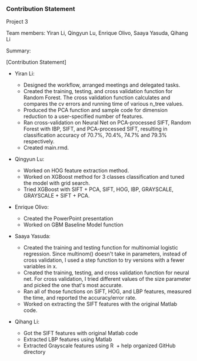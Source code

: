 ### Contribution Statement

Project 3

Team members: Yiran Li,  Qingyun Lu, Enrique Olivo, Saaya Yasuda, Qihang Li

Summary: 

[Contribution Statement] 

+ Yiran Li:
  + Designed the workflow, arranged meetings and delegated tasks.
  + Created the training, testing, and cross validation function for Random Forest. The cross validation function calculates
  and compares the cv errors and running time of various n_tree values. 
  + Produced the PCA function and sample code for dimension reduction to a user-specified number of features.
  + Ran cross-validation on Neural Net on PCA-processed SIFT, Random Forest with IBP, SIFT, and PCA-processed SIFT, resulting
  in classification accuracy of 70.7%, 70.4%, 74.7% and 79.3% respectively. 
  + Created main.rmd.
  
+ Qingyun Lu: 
  + Worked on HOG feature extraction method.
  + Worked on XGBoost method for 3 classes classification and tuned the model with grid search.
  + Tried XGBoost with SIFT + PCA, SIFT, HOG, IBP, GRAYSCALE, GRAYSCALE + SIFT + PCA.

+ Enrique Olivo:
  + Created the PowerPoint presentation
  + Worked on GBM Baseline Model function

+ Saaya Yasuda: 
  + Created the training and testing function for multinomial logistic regression. Since multinom() doesn't take in parameters, instead of cross validation, I used a step function to try versions with a fewer variables in x.
  + Created the training, testing, and cross validation function for neural net. For cross validation, I tried different values of the size parameter and picked the one that's most accurate.
  + Ran all of those functions on SIFT, HOG, and LBP features, measured the time, and reported the accuracy/error rate.
  + Worked on extracting the SIFT features with the original Matlab code.

+ Qihang Li: 
  + Got the SIFT features with original Matlab code
  + Extracted LBP features using Matlab
  + Extracted Grayscale features using R
  + help organized GitHub directory
